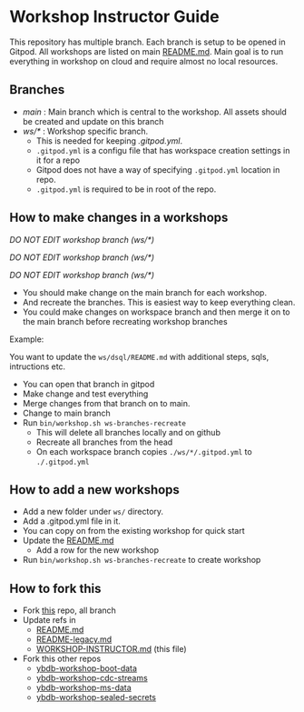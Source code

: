 # Workshop Instructor Guide

This repository has multiple branch. Each branch is setup to be opened in Gitpod.
All workshops are listed on main [README.md](README.md). Main goal is to run everything in workshop on cloud and require almost no local resources.

## Branches

- *main* : Main branch which is central to the workshop. All assets should be created and update on this branch
- *ws/\** : Workshop specific branch.
  - This is needed for keeping *.gitpod.yml*.
  - `.gitpod.yml` is a configu file that has workspace creation settings in it for a repo
  - Gitpod does not have a way of specifying `.gitpod.yml` location in repo.
  - `.gitpod.yml` is required to be in root of the repo.


## How to make changes in a workshops

*DO NOT EDIT workshop branch (ws/\*)*

*DO NOT EDIT workshop branch (ws/\*)*

*DO NOT EDIT workshop branch (ws/\*)*

- You should make change on the main branch for each workshop.
- And recreate the branches. This is easiest way to keep everything clean.
- You could make changes on workspace branch and then merge it on to the main branch before recreating workshop branches

Example:

You want to update the `ws/dsql/README.md` with additional steps, sqls, intructions etc.

- You can open that branch in gitpod
- Make change and test everything
- Merge changes from that branch on to main.
- Change to main branch
- Run `bin/workshop.sh ws-branches-recreate`
  - This will delete all branches locally and on github
  - Recreate all branches from the head
  - On each workspace branch copies `./ws/*/.gitpod.yml` to `./.gitpod.yml`


## How to add a new  workshops

- Add a new folder under `ws/` directory.
- Add a .gitpod.yml file in it.
- You can copy on from the existing workshop for quick start
- Update the [README.md](README.md)
  - Add a row for the new workshop
- Run `bin/workshop.sh ws-branches-recreate` to create workshop


## How to fork this

- Fork [this][repo-workshop] repo, all branch
- Update refs in
  - [README.md](README.md)
  - [README-legacy.md](README-legacy.md)
  - [WORKSHOP-INSTRUCTOR.md](WORKSHOP-INSTRUCTOR.md) (this file)
- Fork this other repos
  - [ybdb-workshop-boot-data][repo-boot-data]
  - [ybdb-workshop-cdc-streams][repo-cdc-streams]
  - [ybdb-workshop-ms-data][repo-ms-data]
  - [ybdb-workshop-sealed-secrets][repo-sealed-secrets]

[repo-workshop]: https://github.com/yogendra/ybdb-workshop
[repo-boot-data]:https://github.com/yogendra/ybdb-workshop-boot-data
[repo-cdc-streams]: https://github.com/yogendra/ybdb-workshop-cdc-streams
[repo-ms-data]: https://github.com/yogendra/ybdb-workshop-ms-data
[repo-sealed-secrets]: https://github.com/yogendra/ybdb-workshop-sealed-secrets
